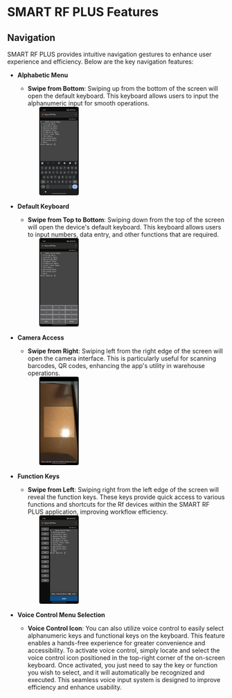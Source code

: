 # SMART RF PLUS Features

## **Navigation**

SMART RF PLUS provides intuitive navigation gestures to enhance user experience and efficiency. Below are the key navigation features:

- **Alphabetic Menu**

    - **Swipe from Bottom**: Swiping up from the bottom of the screen will open the default keyboard. This keyboard allows users to input the alphanumeric input for smooth operations.
    
    <div>
    <img src="./attachments/Navigations/Keyboard.jpeg" 
       alt="undirectedmenu" 
       style="height: 200px; margin-right: 10px; cursor: zoom-in; margin-left: 50px;
              border: 2px solid #000000; border-radius: 4px;" 
       onclick="this.style.height='400px'; this.style.cursor='zoom-out';" 
       ondblclick="this.style.height='200px'; this.style.cursor='zoom-in';">
    </div>

- **Default Keyboard**

    - **Swipe from Top to Bottom**: Swiping down from the top of the screen will open the device's default keyboard. This keyboard allows users to input numbers, data entry, and other functions that are required.

    <div>
    <img src="./attachments/Navigations/NumericKeys.jpeg" 
       alt="undirectedmenu" 
       style="height: 200px; margin-right: 10px; cursor: zoom-in; margin-left: 50px;
              border: 2px solid #000000; border-radius: 4px;" 
       onclick="this.style.height='400px'; this.style.cursor='zoom-out';" 
       ondblclick="this.style.height='200px'; this.style.cursor='zoom-in';">
    </div>

- **Camera Access**

    - **Swipe from Right**: Swiping left from the right edge of the screen will open the camera interface. This is particularly useful for scanning barcodes, QR codes, enhancing the app's utility in warehouse operations.

    <div>
     <img src="./attachments/Navigations/camerascanner.png" 
       alt="undirectedmenu" 
       style="height: 200px; margin-right: 10px; cursor: zoom-in; margin-left: 50px;
              border: 2px solid #000000; border-radius: 4px;" 
       onclick="this.style.height='400px'; this.style.cursor='zoom-out';" 
       ondblclick="this.style.height='200px'; this.style.cursor='zoom-in';">
  
    </div>

- **Function Keys**

    - **Swipe from Left**: Swiping right from the left edge of the screen will reveal the function keys. These keys provide quick access to various functions and shortcuts for the Rf devices within the SMART RF PLUS application, improving workflow efficiency.

    <div>
    <img src="./attachments/Navigations/FunctionalKeys.jpeg" 
       alt="undirectedmenu" 
       style="height: 200px; margin-right: 10px; cursor: zoom-in; margin-left: 50px;
              border: 2px solid #000000; border-radius: 4px;" 
       onclick="this.style.height='400px'; this.style.cursor='zoom-out';" 
       ondblclick="this.style.height='200px'; this.style.cursor='zoom-in';">
    </div>

- **Voice Control Menu Selection**

    - **Voice Control Icon**: You can also utilize voice control to easily select alphanumeric keys and functional keys on the keyboard. This feature enables a hands-free experience for greater convenience and accessibility. To activate voice control, simply locate and select the voice control icon positioned in the top-right corner of the on-screen keyboard. Once activated, you just need to say the key or function you wish to select, and it will automatically be recognized and executed. This seamless voice input system is designed to improve efficiency and enhance usability.